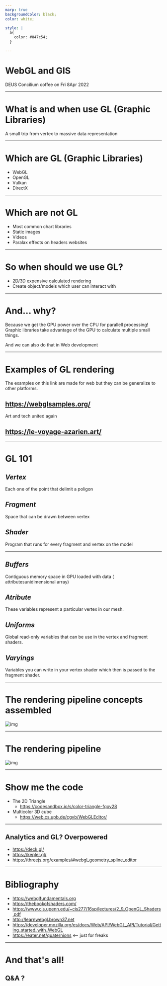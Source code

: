 ```yaml
---
marp: true
backgroundColor: black;
color: white;

style: |
  a{
    color: #847c54;
  }

---
```

# WebGL and GIS

DEUS Concilium coffee on Fri 8Apr 2022

---

# What is and when use GL (Graphic Libraries)

A small trip from vertex to massive data representation

---

# Which are GL (Graphic Libraries)

- WebGL
- OpenGL
- Vulkan
- DirectX

---

# Which are not GL

- Most common chart libraries
- Static images
- Videos
- Paralax effects on headers websites

---

# So when should we use GL?

- 2D/3D expensive calculated rendering
- Create object/models which user can interact with

---

# And... why?

Because we get the GPU power over the CPU for parallell processing!
Graphic libraries take advantage of the GPU to calculate multiple small things.

And we can also do that in Web development

---

# Examples of GL rendering

The examples on this link are made for web but they can be generalize to other platforms.

## <https://webglsamples.org/>

Art and tech united again

## <https://le-voyage-azarien.art/>

---

# GL 101

## _Vertex_

Each one of the point that delimit a poligon

## _Fragment_

Space that can be drawn between vertex

## _Shader_

Program that runs for every fragment and vertex on the model

---

## _Buffers_

Contiguous memory space in GPU loaded with data ( attributesunidimensional array)

## _Atribute_

These variables represent a particular vertex in our mesh.

## _Uniforms_

Global read-only variables that can be use in the vertex and fragment shaders.

## _Varyings_

Variables you can write in your vertex shader which then is passed to the fragment shader.

---
<!-- backgroundColor: white;
color: black -->

# The rendering pipeline concepts assembled

![img](https://miro.medium.com/max/700/1*yNeQKJ2BRAonXxBhKgvucg.png)

---
<!-- backgroundColor: white;
color: black -->

# The rendering pipeline

![img](https://www.tutorialspoint.com/webgl/images/fragment_operations.jpg)

---
<!-- backgroundColor: black;
color: white -->

# Show me the code

- The 2D Triangle
  - <https://codesandbox.io/s/color-triangle-fqoy28>
- Multicolor 3D cube 
  - <https://web.cs.upb.de/cgvb/WebGLEditor/>

---

## Analytics and GL? Overpowered

- <https://deck.gl/>
- <https://kepler.gl/>
- <https://threejs.org/examples/#webgl_geometry_spline_editor>

---

# Bibliography

- <https://webglfundamentals.org>
- <https://thebookofshaders.com/>
- <https://www.cis.upenn.edu/~cis277/16sp/lectures/2_9_OpenGL_Shaders.pdf>
- <http://learnwebgl.brown37.net>
- <https://developer.mozilla.org/es/docs/Web/API/WebGL_API/Tutorial/Getting_started_with_WebGL>
- <https://eater.net/quaternions> <-- just for freaks

---
# And that's all! 
## Q&A ?